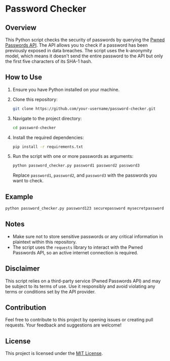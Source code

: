 # Password Checker

## Overview

This Python script checks the security of passwords by querying the [Pwned Passwords API](https://haveibeenpwned.com/Passwords). The API allows you to check if a password has been previously exposed in data breaches. The script uses the k-anonymity model, which means it doesn't send the entire password to the API but only the first five characters of its SHA-1 hash.

## How to Use

1. Ensure you have Python installed on your machine.
2. Clone this repository:

    ```bash
    git clone https://github.com/your-username/password-checker.git
    ```

3. Navigate to the project directory:

    ```bash
    cd password-checker
    ```

4. Install the required dependencies:

    ```bash
    pip install -r requirements.txt
    ```

5. Run the script with one or more passwords as arguments:

    ```bash
    python password_checker.py password1 password2 password3
    ```

    Replace `password1`, `password2`, and `password3` with the passwords you want to check.

## Example

```bash
python password_checker.py password123 securepassword mysecretpassword
```

## Notes

- Make sure not to store sensitive passwords or any critical information in plaintext within this repository.
- The script uses the `requests` library to interact with the Pwned Passwords API, so an active internet connection is required.

## Disclaimer

This script relies on a third-party service (Pwned Passwords API) and may be subject to its terms of use. Use it responsibly and avoid violating any terms or conditions set by the API provider.

## Contribution

Feel free to contribute to this project by opening issues or creating pull requests. Your feedback and suggestions are welcome!

## License

This project is licensed under the [MIT License](LICENSE).
